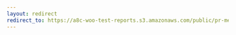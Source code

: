 ```yaml
---
layout: redirect
redirect_to: https://a8c-woo-test-reports.s3.amazonaws.com/public/pr-merge/41956/api/index.html
---
```

